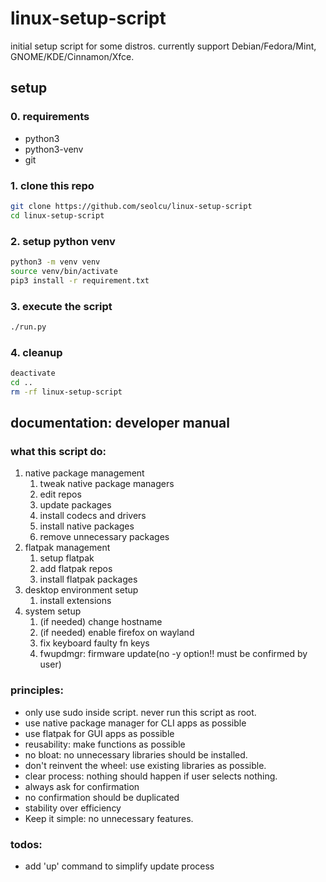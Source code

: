 # linux-setup-script

initial setup script for some distros.
currently support Debian/Fedora/Mint, GNOME/KDE/Cinnamon/Xfce.

## setup

### 0. requirements

- python3
- python3-venv
- git

### 1. clone this repo

```bash
git clone https://github.com/seolcu/linux-setup-script
cd linux-setup-script
```

### 2. setup python venv

```bash
python3 -m venv venv
source venv/bin/activate
pip3 install -r requirement.txt
```

### 3. execute the script

```bash
./run.py
```

### 4. cleanup

```bash
deactivate
cd ..
rm -rf linux-setup-script
```

## documentation: developer manual

### what this script do:

1. native package management
   1. tweak native package managers
   2. edit repos
   3. update packages
   4. install codecs and drivers
   5. install native packages
   6. remove unnecessary packages
2. flatpak management
   1. setup flatpak
   2. add flatpak repos
   3. install flatpak packages
3. desktop environment setup
   1. install extensions
4. system setup
   1. (if needed) change hostname
   2. (if needed) enable firefox on wayland
   3. fix keyboard faulty fn keys
   4. fwupdmgr: firmware update(no -y option!! must be confirmed by user)

### principles:

- only use sudo inside script. never run this script as root.
- use native package manager for CLI apps as possible
- use flatpak for GUI apps as possible
- reusability: make functions as possible
- no bloat: no unnecessary libraries should be installed.
- don't reinvent the wheel: use existing libraries as possible.
- clear process: nothing should happen if user selects nothing.
- always ask for confirmation
- no confirmation should be duplicated
- stability over efficiency
- Keep it simple: no unnecessary features.

### todos:

- add 'up' command to simplify update process
